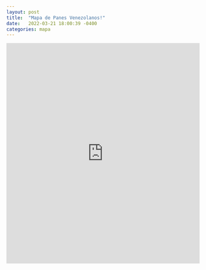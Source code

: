 ```yaml
---
layout: post
title:  "Mapa de Panes Venezolanos!"
date:   2022-03-21 18:00:39 -0400
categories: mapa
---
```


<iframe width="100%" height="576" src="https://maphub.net/embed/183659?button=0&panel=1&panel_closed=1" frameborder="0"></iframe>

